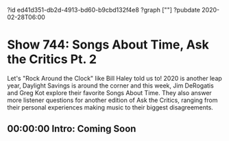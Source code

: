 ?id ed41d351-db2d-4913-bd60-b9cbd132f4e8
?graph [""]
?pubdate 2020-02-28T06:00

# Show 744: Songs About Time, Ask the Critics Pt. 2

Let's "Rock Around the Clock" like Bill Haley told us to! 2020 is another leap year, Daylight Savings is around the corner and this week, Jim DeRogatis and Greg Kot explore their favorite Songs About Time. They also answer more listener questions for another edition of Ask the Critics, ranging from their personal experiences making music to their biggest disagreements. 

## 00:00:00 Intro: Coming Soon